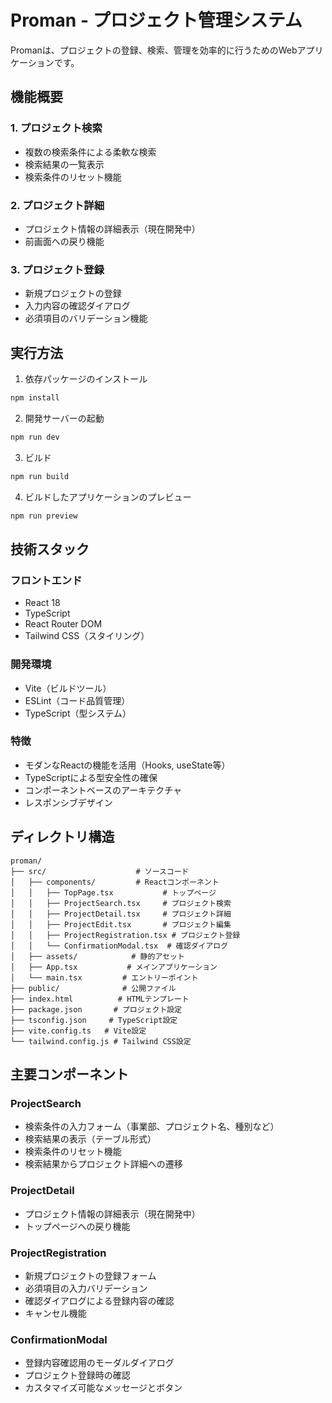 # Proman - プロジェクト管理システム

Promanは、プロジェクトの登録、検索、管理を効率的に行うためのWebアプリケーションです。

## 機能概要

### 1. プロジェクト検索
- 複数の検索条件による柔軟な検索
- 検索結果の一覧表示
- 検索条件のリセット機能

### 2. プロジェクト詳細
- プロジェクト情報の詳細表示（現在開発中）
- 前画面への戻り機能

### 3. プロジェクト登録
- 新規プロジェクトの登録
- 入力内容の確認ダイアログ
- 必須項目のバリデーション機能

## 実行方法

1. 依存パッケージのインストール
```bash
npm install
```

2. 開発サーバーの起動
```bash
npm run dev
```

3. ビルド
```bash
npm run build
```

4. ビルドしたアプリケーションのプレビュー
```bash
npm run preview
```

## 技術スタック

### フロントエンド
- React 18
- TypeScript
- React Router DOM
- Tailwind CSS（スタイリング）

### 開発環境
- Vite（ビルドツール）
- ESLint（コード品質管理）
- TypeScript（型システム）

### 特徴
- モダンなReactの機能を活用（Hooks, useState等）
- TypeScriptによる型安全性の確保
- コンポーネントベースのアーキテクチャ
- レスポンシブデザイン

## ディレクトリ構造

```
proman/
├── src/                    # ソースコード
│   ├── components/         # Reactコンポーネント
│   │   ├── TopPage.tsx           # トップページ
│   │   ├── ProjectSearch.tsx     # プロジェクト検索
│   │   ├── ProjectDetail.tsx     # プロジェクト詳細
│   │   ├── ProjectEdit.tsx       # プロジェクト編集
│   │   ├── ProjectRegistration.tsx # プロジェクト登録
│   │   └── ConfirmationModal.tsx  # 確認ダイアログ
│   ├── assets/            # 静的アセット
│   ├── App.tsx           # メインアプリケーション
│   └── main.tsx         # エントリーポイント
├── public/              # 公開ファイル
├── index.html          # HTMLテンプレート
├── package.json       # プロジェクト設定
├── tsconfig.json     # TypeScript設定
├── vite.config.ts   # Vite設定
└── tailwind.config.js # Tailwind CSS設定
```

## 主要コンポーネント

### ProjectSearch
- 検索条件の入力フォーム（事業部、プロジェクト名、種別など）
- 検索結果の表示（テーブル形式）
- 検索条件のリセット機能
- 検索結果からプロジェクト詳細への遷移

### ProjectDetail
- プロジェクト情報の詳細表示（現在開発中）
- トップページへの戻り機能

### ProjectRegistration
- 新規プロジェクトの登録フォーム
- 必須項目の入力バリデーション
- 確認ダイアログによる登録内容の確認
- キャンセル機能

### ConfirmationModal
- 登録内容確認用のモーダルダイアログ
- プロジェクト登録時の確認
- カスタマイズ可能なメッセージとボタン

